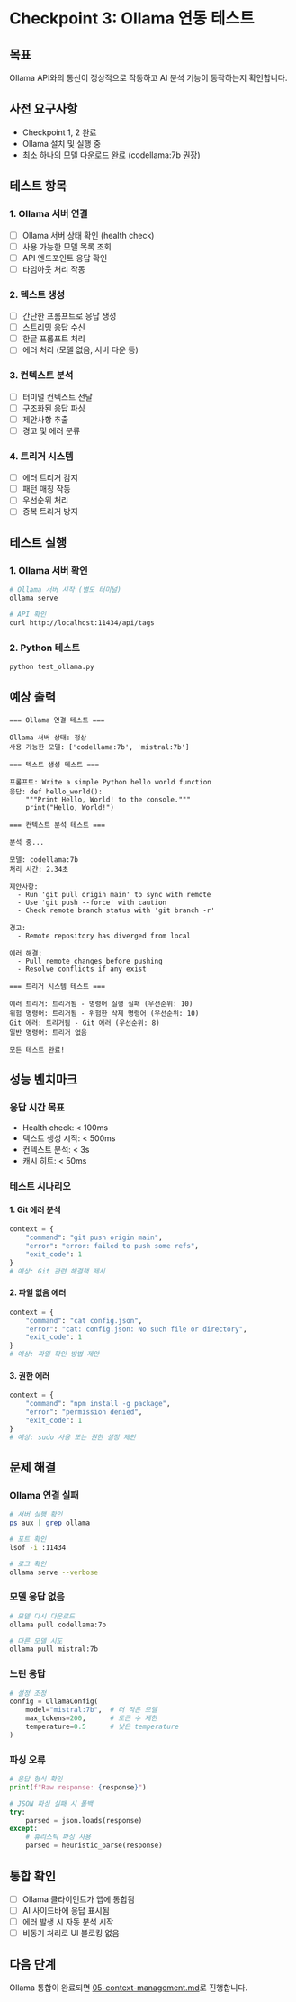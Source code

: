 # Checkpoint 3: Ollama 연동 테스트

## 목표
Ollama API와의 통신이 정상적으로 작동하고 AI 분석 기능이 동작하는지 확인합니다.

## 사전 요구사항
- Checkpoint 1, 2 완료
- Ollama 설치 및 실행 중
- 최소 하나의 모델 다운로드 완료 (codellama:7b 권장)

## 테스트 항목

### 1. Ollama 서버 연결
- [ ] Ollama 서버 상태 확인 (health check)
- [ ] 사용 가능한 모델 목록 조회
- [ ] API 엔드포인트 응답 확인
- [ ] 타임아웃 처리 작동

### 2. 텍스트 생성
- [ ] 간단한 프롬프트로 응답 생성
- [ ] 스트리밍 응답 수신
- [ ] 한글 프롬프트 처리
- [ ] 에러 처리 (모델 없음, 서버 다운 등)

### 3. 컨텍스트 분석
- [ ] 터미널 컨텍스트 전달
- [ ] 구조화된 응답 파싱
- [ ] 제안사항 추출
- [ ] 경고 및 에러 분류

### 4. 트리거 시스템
- [ ] 에러 트리거 감지
- [ ] 패턴 매칭 작동
- [ ] 우선순위 처리
- [ ] 중복 트리거 방지

## 테스트 실행

### 1. Ollama 서버 확인
```bash
# Ollama 서버 시작 (별도 터미널)
ollama serve

# API 확인
curl http://localhost:11434/api/tags
```

### 2. Python 테스트
```bash
python test_ollama.py
```

## 예상 출력

```
=== Ollama 연결 테스트 ===

Ollama 서버 상태: 정상
사용 가능한 모델: ['codellama:7b', 'mistral:7b']

=== 텍스트 생성 테스트 ===

프롬프트: Write a simple Python hello world function
응답: def hello_world():
    """Print Hello, World! to the console."""
    print("Hello, World!")

=== 컨텍스트 분석 테스트 ===

분석 중...

모델: codellama:7b
처리 시간: 2.34초

제안사항:
  - Run 'git pull origin main' to sync with remote
  - Use 'git push --force' with caution
  - Check remote branch status with 'git branch -r'

경고:
  - Remote repository has diverged from local

에러 해결:
  - Pull remote changes before pushing
  - Resolve conflicts if any exist

=== 트리거 시스템 테스트 ===

에러 트리거: 트리거됨 - 명령어 실행 실패 (우선순위: 10)
위험 명령어: 트리거됨 - 위험한 삭제 명령어 (우선순위: 10)
Git 에러: 트리거됨 - Git 에러 (우선순위: 8)
일반 명령어: 트리거 없음

모든 테스트 완료!
```

## 성능 벤치마크

### 응답 시간 목표
- Health check: < 100ms
- 텍스트 생성 시작: < 500ms
- 컨텍스트 분석: < 3s
- 캐시 히트: < 50ms

### 테스트 시나리오

#### 1. Git 에러 분석
```python
context = {
    "command": "git push origin main",
    "error": "error: failed to push some refs",
    "exit_code": 1
}
# 예상: Git 관련 해결책 제시
```

#### 2. 파일 없음 에러
```python
context = {
    "command": "cat config.json",
    "error": "cat: config.json: No such file or directory",
    "exit_code": 1
}
# 예상: 파일 확인 방법 제안
```

#### 3. 권한 에러
```python
context = {
    "command": "npm install -g package",
    "error": "permission denied",
    "exit_code": 1
}
# 예상: sudo 사용 또는 권한 설정 제안
```

## 문제 해결

### Ollama 연결 실패
```bash
# 서버 실행 확인
ps aux | grep ollama

# 포트 확인
lsof -i :11434

# 로그 확인
ollama serve --verbose
```

### 모델 응답 없음
```bash
# 모델 다시 다운로드
ollama pull codellama:7b

# 다른 모델 시도
ollama pull mistral:7b
```

### 느린 응답
```python
# 설정 조정
config = OllamaConfig(
    model="mistral:7b",  # 더 작은 모델
    max_tokens=200,      # 토큰 수 제한
    temperature=0.5      # 낮은 temperature
)
```

### 파싱 오류
```python
# 응답 형식 확인
print(f"Raw response: {response}")

# JSON 파싱 실패 시 폴백
try:
    parsed = json.loads(response)
except:
    # 휴리스틱 파싱 사용
    parsed = heuristic_parse(response)
```

## 통합 확인

- [ ] Ollama 클라이언트가 앱에 통합됨
- [ ] AI 사이드바에 응답 표시됨
- [ ] 에러 발생 시 자동 분석 시작
- [ ] 비동기 처리로 UI 블로킹 없음

## 다음 단계
Ollama 통합이 완료되면 [05-context-management.md](../05-context-management.md)로 진행합니다.